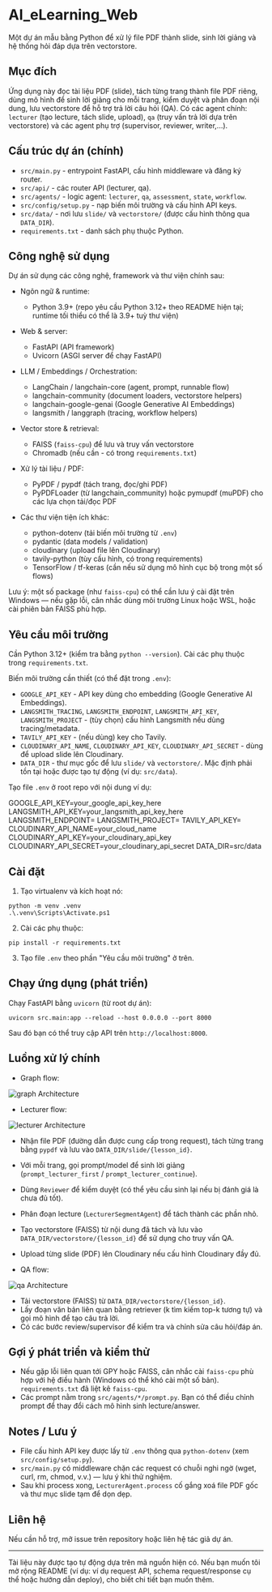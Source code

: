 # AI_eLearning_Web

Một dự án mẫu bằng Python để xử lý file PDF thành slide, sinh lời giảng và hệ thống hỏi đáp dựa trên vectorstore.

## Mục đích
Ứng dụng này đọc tài liệu PDF (slide), tách từng trang thành file PDF riêng, dùng mô hình để sinh lời giảng cho mỗi trang, kiểm duyệt và phân đoạn nội dung, lưu vectorstore để hỗ trợ trả lời câu hỏi (QA). Có các agent chính: `lecturer` (tạo lecture, tách slide, upload), `qa` (truy vấn trả lời dựa trên vectorstore) và các agent phụ trợ (supervisor, reviewer, writer,...).

## Cấu trúc dự án (chính)

- `src/main.py` - entrypoint FastAPI, cấu hình middleware và đăng ký router.
- `src/api/` - các router API (lecturer, qa).
- `src/agents/` - logic agent: `lecturer`, `qa`, `assessment`, `state`, `workflow`.
- `src/config/setup.py` - nạp biến môi trường và cấu hình API keys.
- `src/data/` - nơi lưu `slide/` và `vectorstore/` (được cấu hình thông qua `DATA_DIR`).
- `requirements.txt` - danh sách phụ thuộc Python.

## Công nghệ sử dụng

Dự án sử dụng các công nghệ, framework và thư viện chính sau:

- Ngôn ngữ & runtime:
  - Python 3.9+ (repo yêu cầu Python 3.12+ theo README hiện tại; runtime tối thiểu có thể là 3.9+ tuỳ thư viện)

- Web & server:
  - FastAPI (API framework)
  - Uvicorn (ASGI server để chạy FastAPI)

- LLM / Embeddings / Orchestration:
  - LangChain / langchain-core (agent, prompt, runnable flow)
  - langchain-community (document loaders, vectorstore helpers)
  - langchain-google-genai (Google Generative AI Embeddings)
  - langsmith / langgraph (tracing, workflow helpers)

- Vector store & retrieval:
  - FAISS (`faiss-cpu`) để lưu và truy vấn vectorstore
  - Chromadb (nếu cần - có trong `requirements.txt`)

- Xử lý tài liệu / PDF:
  - PyPDF / pypdf (tách trang, đọc/ghi PDF)
  - PyPDFLoader (từ langchain_community) hoặc pymupdf (muPDF) cho các lựa chọn tải/đọc PDF

- Các thư viện tiện ích khác:
  - python-dotenv (tải biến môi trường từ `.env`)
  - pydantic (data models / validation)
  - cloudinary (upload file lên Cloudinary)
  - tavily-python (tùy cấu hình, có trong requirements)
  - TensorFlow / tf-keras (cần nếu sử dụng mô hình cục bộ trong một số flows)

Lưu ý: một số package (như `faiss-cpu`) có thể cần lưu ý cài đặt trên Windows — nếu gặp lỗi, cân nhắc dùng môi trường Linux hoặc WSL, hoặc cài phiên bản FAISS phù hợp.

## Yêu cầu môi trường

Cần Python 3.12+ (kiểm tra bằng `python --version`). Cài các phụ thuộc trong `requirements.txt`.

Biến môi trường cần thiết (có thể đặt trong `.env`):

- `GOOGLE_API_KEY` - API key dùng cho embedding (Google Generative AI Embeddings).
- `LANGSMITH_TRACING`, `LANGSMITH_ENDPOINT`, `LANGSMITH_API_KEY`, `LANGSMITH_PROJECT` - (tùy chọn) cấu hình Langsmith nếu dùng tracing/metadata.
- `TAVILY_API_KEY` - (nếu dùng) key cho Tavily.
- `CLOUDINARY_API_NAME`, `CLOUDINARY_API_KEY`, `CLOUDINARY_API_SECRET` - dùng để upload slide lên Cloudinary.
- `DATA_DIR` - thư mục gốc để lưu `slide/` và `vectorstore/`. Mặc định phải tồn tại hoặc được tạo tự động (ví dụ: `src/data`).

Tạo file `.env` ở root repo với nội dung ví dụ:

GOOGLE_API_KEY=your_google_api_key_here
LANGSMITH_API_KEY=your_langsmith_api_key_here
LANGSMITH_ENDPOINT=
LANGSMITH_PROJECT=
TAVILY_API_KEY=
CLOUDINARY_API_NAME=your_cloud_name
CLOUDINARY_API_KEY=your_cloudinary_api_key
CLOUDINARY_API_SECRET=your_cloudinary_api_secret
DATA_DIR=src/data

## Cài đặt

1. Tạo virtualenv và kích hoạt nó:

```pwsh
python -m venv .venv
.\.venv\Scripts\Activate.ps1
```

2. Cài các phụ thuộc:

```pwsh
pip install -r requirements.txt
```

3. Tạo file `.env` theo phần "Yêu cầu môi trường" ở trên.

## Chạy ứng dụng (phát triển)

Chạy FastAPI bằng `uvicorn` (từ root dự án):

```pwsh
uvicorn src.main:app --reload --host 0.0.0.0 --port 8000
```

Sau đó bạn có thể truy cập API trên `http://localhost:8000`.

## Luồng xử lý chính

- Graph flow:

![graph Architecture](src/images/graph.png)
- Lecturer flow:

![lecturer Architecture](src/images/lecturer.png)
  - Nhận file PDF (đường dẫn được cung cấp trong request), tách từng trang bằng `pypdf` và lưu vào `DATA_DIR/slide/{lesson_id}`.
  - Với mỗi trang, gọi prompt/model để sinh lời giảng (`prompt_lecturer_first` / `prompt_lecturer_continue`).
  - Dùng `Reviewer` để kiểm duyệt (có thể yêu cầu sinh lại nếu bị đánh giá là chưa đủ tốt).
  - Phân đoạn lecture (`LecturerSegmentAgent`) để tách thành các phần nhỏ.
  - Tạo vectorstore (FAISS) từ nội dung đã tách và lưu vào `DATA_DIR/vectorstore/{lesson_id}` để sử dụng cho truy vấn QA.
  - Upload từng slide (PDF) lên Cloudinary nếu cấu hình Cloudinary đầy đủ.

- QA flow:

![qa Architecture](src/images/qa.png)
  - Tải vectorstore (FAISS) từ `DATA_DIR/vectorstore/{lesson_id}`.
  - Lấy đoạn văn bản liên quan bằng retriever (k tìm kiếm top-k tương tự) và gọi mô hình để tạo câu trả lời.
  - Có các bước review/supervisor để kiểm tra và chỉnh sửa câu hỏi/đáp án.


## Gợi ý phát triển và kiểm thử

- Nếu gặp lỗi liên quan tới GPY hoặc FAISS, cân nhắc cài `faiss-cpu` phù hợp với hệ điều hành (Windows có thể khó cài một số bản). `requirements.txt` đã liệt kê `faiss-cpu`.
- Các prompt nằm trong `src/agents/*/prompt.py`. Bạn có thể điều chỉnh prompt để thay đổi cách mô hình sinh lecture/answer.

## Notes / Lưu ý

- File cấu hình API key được lấy từ `.env` thông qua `python-dotenv` (xem `src/config/setup.py`).
- `src/main.py` có middleware chặn các request có chuỗi nghi ngờ (wget, curl, rm, chmod, v.v.) — lưu ý khi thử nghiệm.
- Sau khi process xong, `LecturerAgent.process` cố gắng xoá file PDF gốc và thư mục slide tạm để dọn dẹp.

## Liên hệ
Nếu cần hỗ trợ, mở issue trên repository hoặc liên hệ tác giả dự án.

---
Tài liệu này được tạo tự động dựa trên mã nguồn hiện có. Nếu bạn muốn tôi mở rộng README (ví dụ: ví dụ request API, schema request/response cụ thể hoặc hướng dẫn deploy), cho biết chi tiết bạn muốn thêm.

